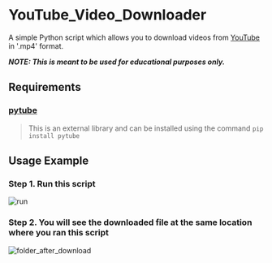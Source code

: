 # YouTube_Video_Downloader
A simple Python script which allows you to download videos from [YouTube](https://www.youtube.com/) in '.mp4' format. 

***NOTE: This is meant to be used for educational purposes only.***

## Requirements

### [pytube](https://pypi.org/project/pytube/)
   > This is an external library and can be installed using the command `pip install pytube`
   
## Usage Example

### Step 1. Run this script
![run](https://user-images.githubusercontent.com/107645490/208263144-06628732-b625-415c-9f1b-78d1ca676715.jpg)
### Step 2. You will see the downloaded file at the same location where you ran this script
![folder_after_download](https://user-images.githubusercontent.com/107645490/208263184-e7d4359a-16d1-48d0-80d4-8306b4710a4c.jpg)
